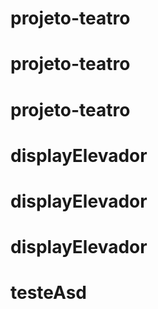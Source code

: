 # projeto-teatro
# projeto-teatro
# projeto-teatro
# displayElevador
# displayElevador
# displayElevador
# testeAsd

